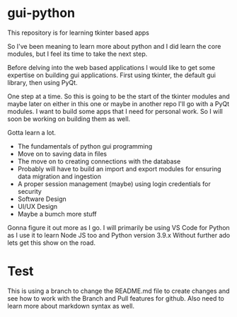 # gui-python
This repository is for learning tkinter based apps

So I've been meaning to learn more about python and I did learn the core modules, but I feel its time to take the next step.

Before delving into the web based applications I would like to get some expertise on building gui applications. First using tkinter, the default gui library, then using PyQt.

One step at a time. So this is going to be the start of the tkinter modules and maybe later on either in this one or maybe in another repo I'll go with a PyQt modules. I want to build some apps that I need for personal work. So I will soon be working on building them as well.

Gotta learn a lot. 

- The fundamentals of python gui programming
- Move on to saving data in files
- The move on to creating connections with the database
- Probably will have to build an import and export modules for ensuring data migration and ingestion
- A proper session management (maybe) using login credentials for security
- Software Design
- UI/UX Design
- Maybe a bumch more stuff

Gonna figure it out more as I go.
I will primarily be using VS Code for Python as I use it to learn Node JS too and Python version 3.9.x
Without further ado lets get this show on the road.


# Test
This is using a branch to change the README.md file to create changes and see how to work with the Branch and Pull features for github.
Also need to learn more about markdown syntax as well.
